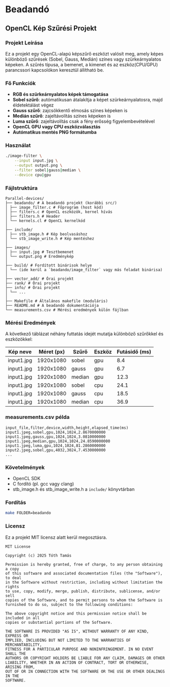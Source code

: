 # Beadandó

## OpenCL Kép Szűrési Projekt

### Projekt Leírása

Ez a projekt egy OpenCL-alapú képszűrő eszközt valósít meg, amely képes különböző szűrések (Sobel, Gauss, Medián) színes vagy szürkeárnyalatos képeken. A szűrés típusa, a bemenet, a kimenet és az eszköz(CPU/GPU) parancssori kapcsolókon keresztül állítható be.

### Fő Funkciók

- **RGB és szürkeárnyalatos képek támogatása**
- **Sobel szűrő**: autómatikusan átalakítja a képet szürkeárnyalatosra, majd éldetektálást végez
- **Gauss szűrő**: zajcsökkentő elmosás szines képeken is
- **Medián szűrő**: zajeltávolítás színes képeken is
- **Luma szűrő**: zajeltávolítás csak a fény erősség figyelembevételével
- **OpenCL GPU vagy CPU eszközválasztás**
- **Autómatikus mentés PNG formátumba**

### Használat

```bash
./image-filter \
	--input input.jpg \
	--output output.png \
	--filter sobel|gauss|median \
	--device cpu|gpu
```

### Fájlstruktúra
```
Parallel-devices/
├── beadando/ # A beadandó projekt (korábbi src/)
│ ├── image_filter.c # Főprogram (host kód)
│ ├── filters.c # OpenCL eszközök, kernel hívás
│ ├── filters.h # Header
│ └── kernels.cl # OpenCL kernelkód
│
├── include/
│ ├── stb_image.h # Kép beolvasáshoz
│ └── stb_image_write.h # Kép mentéshez
│
├── images/
│ ├── input.jpg # Tesztbemenet
│ └── output.png # Eredménykép
│
├── build/ # Fordított binárisok helye
│ └── (ide kerül a `beadando/image_filter` vagy más feladat binárisa)
│
├── vector_add/ # Órai projekt
├── rank/ # Órai projekt
├── info/ # Órai projekt
│ └── ...
│
├── Makefile # Általános makefile (moduláris)
├── README.md # A beadandó dokumentációja
└── measurements.csv # Mérési eredmények külön fájlban
```

### Mérési Eredmények

A következő táblázat néhány futtatás idejét mutatja különböző szűrőkkel és eszközökkel:

| Kép neve   | Méret (px) | Szűrő  | Eszköz | Futásidő (ms) |
| ---------- | ---------- | ------ | ------ | ------------- |
| input1.jpg | 1920x1080  | sobel  | gpu    | 8.4           |
| input1.jpg | 1920x1080  | gauss  | gpu    | 6.7           |
| input1.jpg | 1920x1080  | median | gpu    | 12.3          |
| input1.jpg | 1920x1080  | sobel  | cpu    | 24.1          |
| input1.jpg | 1920x1080  | gauss  | cpu    | 18.5          |
| input1.jpg | 1920x1080  | median | cpu    | 36.9          |

### measurements.csv példa

```
input_file,filter,device,width,height,elapsed_time(ms)
input1.jpeg,sobel,gpu,1024,1024,2.8670000000
input1.jpeg,gauss,gpu,1024,1024,3.0810000000
input1.jpeg,median,gpu,1024,1024,24.8590000000
input1.jpeg,luma,gpu,1024,1024,81.2860000000
input2.jpeg,sobel,gpu,4032,3024,7.4530000000
...
```

### Követelmények

- OpenCL SDK
- C fordító (pl. gcc vagy clang)
- stb_image.h és stb_image_write.h a `include/` könyvtárban

### Fordítás

```bash
make FOLDER=beadando
```

### Licensz

Ez a projekt MIT licensz alatt kerül megosztásra.

```text
MIT License

Copyright (c) 2025 Tóth Tamás

Permission is hereby granted, free of charge, to any person obtaining a copy
of this software and associated documentation files (the "Software"), to deal
in the Software without restriction, including without limitation the rights
to use, copy, modify, merge, publish, distribute, sublicense, and/or sell
copies of the Software, and to permit persons to whom the Software is
furnished to do so, subject to the following conditions:

The above copyright notice and this permission notice shall be included in all
copies or substantial portions of the Software.

THE SOFTWARE IS PROVIDED "AS IS", WITHOUT WARRANTY OF ANY KIND, EXPRESS OR
IMPLIED, INCLUDING BUT NOT LIMITED TO THE WARRANTIES OF MERCHANTABILITY,
FITNESS FOR A PARTICULAR PURPOSE AND NONINFRINGEMENT. IN NO EVENT SHALL THE
AUTHORS OR COPYRIGHT HOLDERS BE LIABLE FOR ANY CLAIM, DAMAGES OR OTHER
LIABILITY, WHETHER IN AN ACTION OF CONTRACT, TORT OR OTHERWISE, ARISING FROM,
OUT OF OR IN CONNECTION WITH THE SOFTWARE OR THE USE OR OTHER DEALINGS IN THE
SOFTWARE.
```
